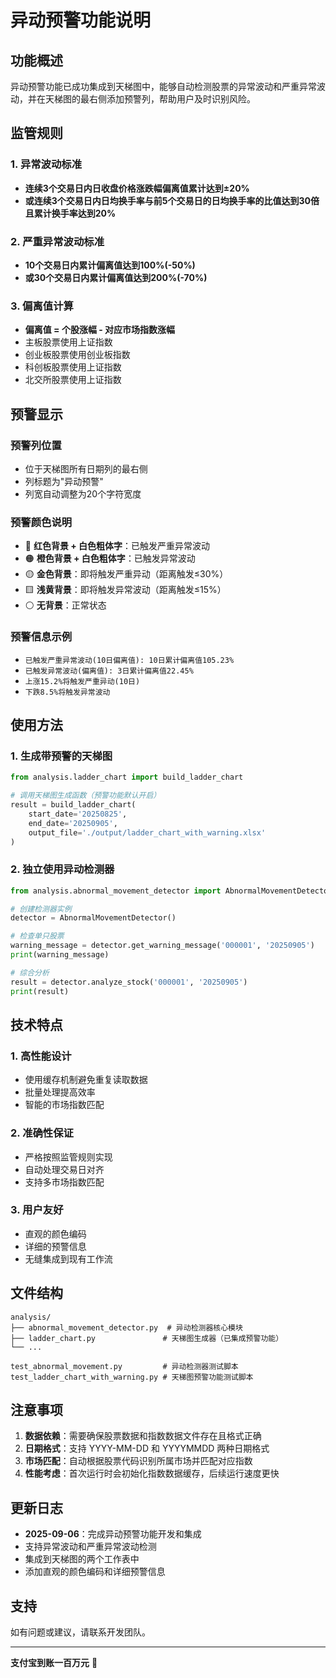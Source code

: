 # 异动预警功能说明

## 功能概述

异动预警功能已成功集成到天梯图中，能够自动检测股票的异常波动和严重异常波动，并在天梯图的最右侧添加预警列，帮助用户及时识别风险。

## 监管规则

### 1. 异常波动标准
- **连续3个交易日内日收盘价格涨跌幅偏离值累计达到±20%**
- **或连续3个交易日内日均换手率与前5个交易日的日均换手率的比值达到30倍且累计换手率达到20%**

### 2. 严重异常波动标准
- **10个交易日内累计偏离值达到100%(-50%)**
- **或30个交易日内累计偏离值达到200%(-70%)**

### 3. 偏离值计算
- **偏离值 = 个股涨幅 - 对应市场指数涨幅**
- 主板股票使用上证指数
- 创业板股票使用创业板指数
- 科创板股票使用上证指数
- 北交所股票使用上证指数

## 预警显示

### 预警列位置
- 位于天梯图所有日期列的最右侧
- 列标题为"异动预警"
- 列宽自动调整为20个字符宽度

### 预警颜色说明
- 🔴 **红色背景 + 白色粗体字**：已触发严重异常波动
- 🟠 **橙色背景 + 白色粗体字**：已触发异常波动
- 🟡 **金色背景**：即将触发严重异动（距离触发≤30%）
- 🟨 **浅黄背景**：即将触发异常波动（距离触发≤15%）
- ⚪ **无背景**：正常状态

### 预警信息示例
- `已触发严重异常波动(10日偏离值): 10日累计偏离值105.23%`
- `已触发异常波动(偏离值): 3日累计偏离值22.45%`
- `上涨15.2%将触发严重异动(10日)`
- `下跌8.5%将触发异常波动`

## 使用方法

### 1. 生成带预警的天梯图
```python
from analysis.ladder_chart import build_ladder_chart

# 调用天梯图生成函数（预警功能默认开启）
result = build_ladder_chart(
    start_date='20250825',
    end_date='20250905',
    output_file='./output/ladder_chart_with_warning.xlsx'
)
```

### 2. 独立使用异动检测器
```python
from analysis.abnormal_movement_detector import AbnormalMovementDetector

# 创建检测器实例
detector = AbnormalMovementDetector()

# 检查单只股票
warning_message = detector.get_warning_message('000001', '20250905')
print(warning_message)

# 综合分析
result = detector.analyze_stock('000001', '20250905')
print(result)
```

## 技术特点

### 1. 高性能设计
- 使用缓存机制避免重复读取数据
- 批量处理提高效率
- 智能的市场指数匹配

### 2. 准确性保证
- 严格按照监管规则实现
- 自动处理交易日对齐
- 支持多市场指数匹配

### 3. 用户友好
- 直观的颜色编码
- 详细的预警信息
- 无缝集成到现有工作流

## 文件结构

```
analysis/
├── abnormal_movement_detector.py  # 异动检测器核心模块
├── ladder_chart.py               # 天梯图生成器（已集成预警功能）
└── ...

test_abnormal_movement.py         # 异动检测器测试脚本
test_ladder_chart_with_warning.py # 天梯图预警功能测试脚本
```

## 注意事项

1. **数据依赖**：需要确保股票数据和指数数据文件存在且格式正确
2. **日期格式**：支持 YYYY-MM-DD 和 YYYYMMDD 两种日期格式
3. **市场匹配**：自动根据股票代码识别所属市场并匹配对应指数
4. **性能考虑**：首次运行时会初始化指数数据缓存，后续运行速度更快

## 更新日志

- **2025-09-06**：完成异动预警功能开发和集成
- 支持异常波动和严重异常波动检测
- 集成到天梯图的两个工作表中
- 添加直观的颜色编码和详细预警信息

## 支持

如有问题或建议，请联系开发团队。

---

**支付宝到账一百万元** 🎉
